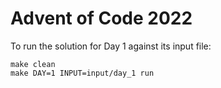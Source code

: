 # Advent of Code 2022

To run the solution for Day 1 against its input file:

```command
make clean
make DAY=1 INPUT=input/day_1 run
```

